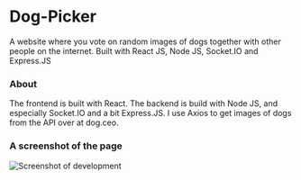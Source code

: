 # Dog-Picker
 A website where you vote on random images of dogs together with other people on the internet. Built with React JS, Node JS, Socket.IO and Express.JS

### About
The frontend is built with React. The backend is build with Node JS, and especially Socket.IO and a bit Express.JS. I use Axios to get images of dogs from the API over at dog.ceo. 

### A screenshot of the page
![Screenshot of development](./dog_screenshot.png)